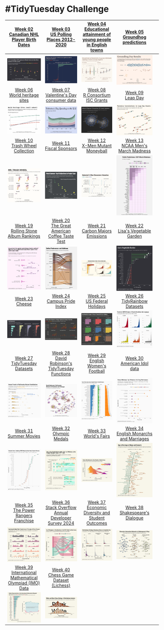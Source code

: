 # #TidyTuesday Challenge

|                                                                         [Week 02<br>Canadian NHL Player Birth Dates](https://github.com/poncest/tidytuesday/tree/main/2024/Week_02)                                                                          |         [Week 03](https://github.com/poncest/tidytuesday/tree/main/2024/Week_03)[<br>](https://github.com/poncest/tidytuesday/tree/main/2024/Week_02)[US Polling Places 2012-2020](https://github.com/poncest/tidytuesday/tree/main/2024/Week_03)         | [Week 04](https://github.com/poncest/tidytuesday/tree/main/2024/Week_04)[<br>](https://github.com/poncest/tidytuesday/tree/main/2024/Week_02)[Educational attainment of young people in English towns](https://github.com/poncest/tidytuesday/tree/main/2024/Week_04) |     [Week 05](https://github.com/poncest/tidytuesday/tree/main/2024/Week_05)[<br>](https://github.com/poncest/tidytuesday/tree/main/2024/Week_02)[Groundhog predictions](https://github.com/poncest/tidytuesday/tree/main/2024/Week_05)      |     |
|:----------------:|:----------------:|:-----------------:|:----------------:|------------------|
|                                                                                                              ![](Week_02/2024_02.png "Week 02")                                                                                                              |                                                                                                            ![](Week_03/2024_03.png "week 03")                                                                                                             |                                                                                                                  ![](Week_04/2024_04.png "week 04")                                                                                                                   |                                                                                                      ![](Week_05/2024_05.png "week 05")                                                                                                      |     |
|                                                                               [Week 06<br>World heritage sites](https://github.com/poncest/tidytuesday/tree/main/2024/Week_06)                                                                               |                                                                         [Week 07<br>Valentine's Day consumer data](https://github.com/poncest/tidytuesday/tree/main/2024/Week_07)                                                                         |                                                                                  [Week 08<br>R Consortium ISC Grants](https://github.com/poncest/tidytuesday/tree/main/2024/Week_08)                                                                                  |                                                                             [Week 09<br>Leap Day](https://github.com/poncest/tidytuesday/tree/main/2024/Week_09)                                                                             |     |
|                                                                                                              ![](Week_06/2024_06.png "week 06")                                                                                                              |                                                                                                            ![](Week_07/2024_07.png "week 07")                                                                                                             |                                                                                                                  ![](Week_08/2024_08.png "week 08")                                                                                                                   |                                                                                                      ![](Week_09/2024_09.png "week 09")                                                                                                      |     |
|             [Week 10](https://github.com/poncest/tidytuesday/tree/main/2024/Week_10)[<br>](https://github.com/poncest/tidytuesday/tree/main/2024/Week_06)[Trash Wheel Collection](https://github.com/poncest/tidytuesday/tree/main/2024/Week_10)             |               [Week 11](https://github.com/poncest/tidytuesday/tree/main/2024/Week_11)[<br>](https://github.com/poncest/tidytuesday/tree/main/2024/Week_06)[Fiscal Sponsors](https://github.com/poncest/tidytuesday/tree/main/2024/Week_11)               |                 [Week 12](https://github.com/poncest/tidytuesday/tree/main/2024/Week_12)[<br>](https://github.com/poncest/tidytuesday/tree/main/2024/Week_06)[X-Men Mutant Moneyball](https://github.com/poncest/tidytuesday/tree/main/2024/Week_12)                  |                                                                     [Week 13<br>NCAA Men's March Madness](https://github.com/poncest/tidytuesday/tree/main/2024/Week_13)                                                                     |     |
|                                                                                                              ![](Week_10/2024_10.png "week 10")                                                                                                              |                                                                                                            ![](Week_11/2024_11.png "week 11")                                                                                                             |                                                                                                                  ![](Week_12/2024_12.png "week 12")                                                                                                                   |                                                                                                      ![](Week_13/2024_13.png "week 13")                                                                                                      |     |
|          [Week 19](https://github.com/poncest/tidytuesday/tree/main/2024/Week_19)[<br>](https://github.com/poncest/tidytuesday/tree/main/2024/Week_06)[Rolling Stone Album Rankings](https://github.com/poncest/tidytuesday/tree/main/2024/Week_19)          |    [Week 20](https://github.com/poncest/tidytuesday/tree/main/2024/Week_20)[<br>](https://github.com/poncest/tidytuesday/tree/main/2024/Week_06)[The Great American Coffee Taste Test](https://github.com/poncest/tidytuesday/tree/main/2024/Week_20)     |                 [Week 21](https://github.com/poncest/tidytuesday/tree/main/2024/Week_21)[<br>](https://github.com/poncest/tidytuesday/tree/main/2024/Week_06)[Carbon Majors Emissions](https://github.com/poncest/tidytuesday/tree/main/2024/Week_21)                 |    [Week 22](https://github.com/poncest/tidytuesday/tree/main/2024/Week_22)[<br>](https://github.com/poncest/tidytuesday/tree/main/2024/Week_06)[Lisa's Vegetable Garden](https://github.com/poncest/tidytuesday/tree/main/2024/Week_22)     |     |
|                                                                                                              ![](Week_19/2024_19.png "week 19")                                                                                                              |                                                                                                            ![](Week_20/2024_20.png "week 20")                                                                                                             |                                                                                                                  ![](Week_21/2024_21.png "week 21")                                                                                                                   |                                                                                                      ![](Week_22/2024_22.png "week 22")                                                                                                      |     |
|                     [Week 23](https://github.com/poncest/tidytuesday/tree/main/2024/Week_23)[<br>](https://github.com/poncest/tidytuesday/tree/main/2024/Week_06)[Cheese](https://github.com/poncest/tidytuesday/tree/main/2024/Week_23)                     |             [Week 24](https://github.com/poncest/tidytuesday/tree/main/2024/Week_24)[<br>](https://github.com/poncest/tidytuesday/tree/main/2024/Week_06)[Campus Pride Index](https://github.com/poncest/tidytuesday/tree/main/2024/Week_24)              |                   [Week 25](https://github.com/poncest/tidytuesday/tree/main/2024/Week_25)[<br>](https://github.com/poncest/tidytuesday/tree/main/2024/Week_06)[US Federal Holidays](https://github.com/poncest/tidytuesday/tree/main/2024/Week_25)                   |      [Week 26](https://github.com/poncest/tidytuesday/tree/main/2024/Week_26)[<br>](https://github.com/poncest/tidytuesday/tree/main/2024/Week_06)[TidyRainbow Datasets](https://github.com/poncest/tidytuesday/tree/main/2024/Week_26)      |     |
|                                                                                                              ![](Week_23/2024_23.png "week 23")                                                                                                              |                                                                                                            ![](Week_24/2024_24.png "week 24")                                                                                                             |                                                                                                                  ![](Week_25/2024_25.png "week 25")                                                                                                                   |                                                                                                      ![](Week_26/2024_26.png "week 26")                                                                                                      |     |
|              [Week 27](https://github.com/poncest/tidytuesday/tree/main/2024/Week_27)[<br>](https://github.com/poncest/tidytuesday/tree/main/2024/Week_06)[TidyTuesday Datasets](https://github.com/poncest/tidytuesday/tree/main/2024/Week_27)              |   [Week 28](https://github.com/poncest/tidytuesday/tree/main/2024/Week_28)[<br>](https://github.com/poncest/tidytuesday/tree/main/2024/Week_06)[David Robinson's TidyTuesday Functions](https://github.com/poncest/tidytuesday/tree/main/2024/Week_28)    |                [Week 29](https://github.com/poncest/tidytuesday/tree/main/2024/Week_29)[<br>](https://github.com/poncest/tidytuesday/tree/main/2024/Week_06)[English Women's Football](https://github.com/poncest/tidytuesday/tree/main/2024/Week_29)                 |       [Week 30](https://github.com/poncest/tidytuesday/tree/main/2024/Week_30)[<br>](https://github.com/poncest/tidytuesday/tree/main/2024/Week_06)[American Idol data](https://github.com/poncest/tidytuesday/tree/main/2024/Week_30)       |     |
|                                                                                                              ![](Week_27/2024_27.png "week 27")                                                                                                              |                                                                                                            ![](Week_28/2024_28.png "week 28")                                                                                                             |                                                                                                                  ![](Week_29/2024_29.png "week 29")                                                                                                                   |                                                                                                      ![](Week_30/2024_30.png "Week 30")                                                                                                      |     |
|                 [Week 31](https://github.com/poncest/tidytuesday/tree/main/2024/Week_31)[<br>](https://github.com/poncest/tidytuesday/tree/main/2024/Week_06)[Summer Movies](https://github.com/poncest/tidytuesday/tree/main/2024/Week_31)                  |               [Week 32](https://github.com/poncest/tidytuesday/tree/main/2024/Week_32)[<br>](https://github.com/poncest/tidytuesday/tree/main/2024/Week_06)[Olympic Medals](https://github.com/poncest/tidytuesday/tree/main/2024/Week_32)                |                      [Week 33](https://github.com/poncest/tidytuesday/tree/main/2024/Week_33)[<br>](https://github.com/poncest/tidytuesday/tree/main/2024/Week_06)[World's Fairs](https://github.com/poncest/tidytuesday/tree/main/2024/Week_33)                      | [Week 34](https://github.com/poncest/tidytuesday/tree/main/2024/Week_34)[<br>](https://github.com/poncest/tidytuesday/tree/main/2024/Week_06)[English Monarchs and Marriages](https://github.com/poncest/tidytuesday/tree/main/2024/Week_34) |     |
|                                                                                                              ![](Week_31/2024_31.png "week 31")                                                                                                              |                                                                                                            ![](Week_32/2024_32.png "week 32")                                                                                                             |                                                                                                                  ![](Week_33/2024_33.png "week 33")                                                                                                                   |                                                                                                      ![](Week_34/2024_34.png "Week 34")                                                                                                      |     |
|          [Week 35](https://github.com/poncest/tidytuesday/tree/main/2024/Week_35)[<br>](https://github.com/poncest/tidytuesday/tree/main/2024/Week_06)[The Power Rangers Franchise](https://github.com/poncest/tidytuesday/tree/main/2024/Week_35)           | [Week 36](https://github.com/poncest/tidytuesday/tree/main/2024/Week_36)[<br>](https://github.com/poncest/tidytuesday/tree/main/2024/Week_06)[Stack Overflow Annual Developer Survey 2024](https://github.com/poncest/tidytuesday/tree/main/2024/Week_36) |         [Week 37](https://github.com/poncest/tidytuesday/tree/main/2024/Week_37)[<br>](https://github.com/poncest/tidytuesday/tree/main/2024/Week_06)[Economic Diversity and Student Outcomes](https://github.com/poncest/tidytuesday/tree/main/2024/Week_37)         |     [Week 38](https://github.com/poncest/tidytuesday/tree/main/2024/Week_38)[<br>](https://github.com/poncest/tidytuesday/tree/main/2024/Week_06)[Shakespeare's Dialogue](https://github.com/poncest/tidytuesday/tree/main/2024/Week_38)     |     |
|                                                                                                              ![](Week_35/2024_35.png "week 35")                                                                                                              |                                                                                                            ![](Week_36/2024_36.png "week 36")                                                                                                             |                                                                                                                  ![](Week_37/2024_37.png "week 37")                                                                                                                   |                                                                                                      ![](Week_38/2024_38.png "week 38")                                                                                                      |     |
| [Week 39](https://github.com/poncest/tidytuesday/tree/main/2024/Week_39)[<br>](https://github.com/poncest/tidytuesday/tree/main/2024/Week_06)[International Mathematical Olympiad (IMO) Data](https://github.com/poncest/tidytuesday/tree/main/2024/Week_39) |        [Week 40](https://github.com/poncest/tidytuesday/tree/main/2024/Week_40)[<br>](https://github.com/poncest/tidytuesday/tree/main/2024/Week_06)[Chess Game Dataset (Lichess)](https://github.com/poncest/tidytuesday/tree/main/2024/Week_40)         |                                                                                                                                                                                                                                                                       |                                                                                                                                                                                                                                              |     |
|                                                                                                              ![](Week_39/2024_39.png "week 39")                                                                                                              |                                                                                                            ![](Week_40/2024_40.png "week 40")                                                                                                             |                                                                                                                                                                                                                                                                       |                                                                                                                                                                                                                                              |     |

